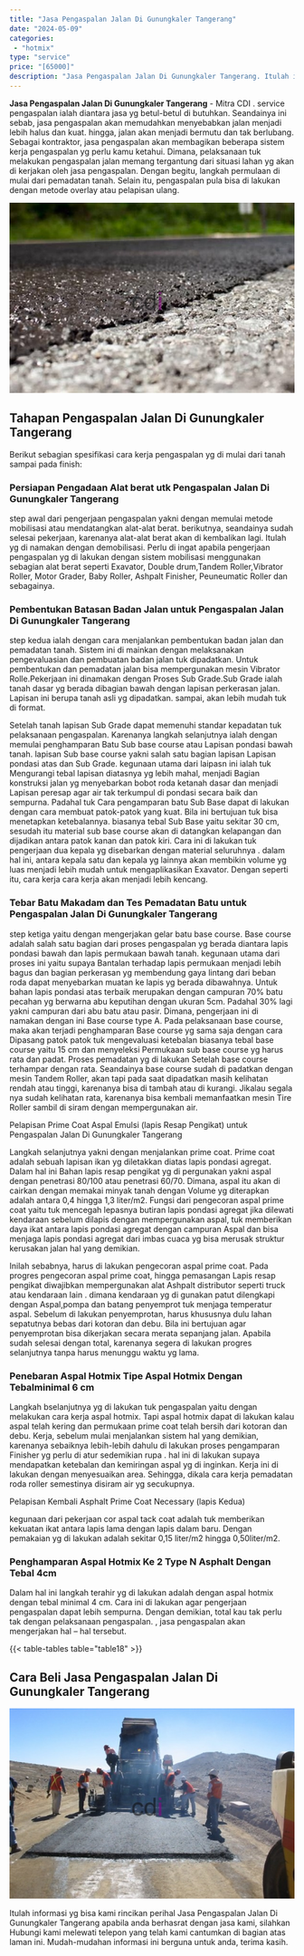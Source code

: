 ```yaml
---
title: "Jasa Pengaspalan Jalan Di Gunungkaler Tangerang"
date: "2024-05-09"
categories:
 - "hotmix"
type: "service"
price: "[65000]"
description: "Jasa Pengaspalan Jalan Di Gunungkaler Tangerang. Itulah informasi yg bisa kami rincikan perihal Jasa Pengaspalan Jalan Di Gunungkaler Tangerang apabila anda..."
---
```


**Jasa Pengaspalan Jalan Di Gunungkaler Tangerang** - Mitra CDI . service pengaspalan ialah diantara jasa yg betul-betul di butuhkan. Seandainya ini sebab, jasa pengaspalan akan memudahkan menyebabkan jalan menjadi lebih halus dan kuat. hingga, jalan akan menjadi bermutu dan tak berlubang. Sebagai kontraktor, jasa pengaspalan akan membagikan beberapa sistem kerja pengaspalan yg perlu kamu ketahui. Dimana, pelaksanaan tuk melakukan pengaspalan jalan memang tergantung dari situasi lahan yg akan di kerjakan oleh jasa pengaspalan. Dengan begitu, langkah permulaan di mulai dari pemadatan tanah. Selain itu, pengaspalan pula bisa di lakukan dengan metode overlay atau pelapisan ulang.

![Jasa Pengaspalan Jalan Di Gunungkaler Tangerang](/images/hotmix/jasa-hotmix-aspal-01.jpg)

## Tahapan Pengaspalan Jalan Di Gunungkaler Tangerang

Berikut sebagian spesifikasi cara kerja pengaspalan yg di mulai dari tanah sampai pada finish:

### Persiapan Pengadaan Alat berat utk Pengaspalan Jalan Di Gunungkaler Tangerang

step awal dari pengerjaan pengaspalan yakni dengan memulai metode mobilisasi atau mendatangkan alat-alat berat. berikutnya, seandainya sudah selesai pekerjaan, karenanya alat-alat berat akan di kembalikan lagi. Itulah yg di namakan dengan demobilisasi. Perlu di ingat apabila pengerjaan pengaspalan yg di lakukan dengan sistem mobilisasi menggunakan sebagian alat berat seperti Exavator, Double drum,Tandem Roller,Vibrator Roller, Motor Grader, Baby Roller, Ashpalt Finisher, Peuneumatic Roller dan sebagainya.

### Pembentukan Batasan Badan Jalan untuk Pengaspalan Jalan Di Gunungkaler Tangerang

step kedua ialah dengan cara menjalankan pembentukan badan jalan dan pemadatan tanah. Sistem ini di mainkan dengan melaksanakan pengevaluasian dan pembuatan badan jalan tuk dipadatkan. Untuk pembentukan dan pemadatan jalan bisa mempergunakan mesin Vibrator Rolle.Pekerjaan ini dinamakan dengan Proses Sub Grade.Sub Grade ialah tanah dasar yg berada dibagian bawah dengan lapisan perkerasan jalan. Lapisan ini berupa tanah asli yg dipadatkan. sampai, akan lebih mudah tuk di format.

Setelah tanah lapisan Sub Grade dapat memenuhi standar kepadatan tuk pelaksanaan pengaspalan. Karenanya langkah selanjutnya ialah dengan memulai penghamparan Batu Sub base course atau Lapisan pondasi bawah tanah. lapisan Sub base course yakni salah satu bagian lapisan Lapisan pondasi atas dan Sub Grade. kegunaan utama dari laipasn ini ialah tuk Mengurangi tebal lapisan diatasnya yg lebih mahal, menjadi Bagian konstruksi jalan yg menyebarkan bobot roda ketanah dasar dan menjadi Lapisan peresap agar air tak terkumpul di pondasi secara baik dan sempurna. Padahal tuk Cara pengamparan batu Sub Base dapat di lakukan dengan cara membuat patok-patok yang kuat. Bila ini bertujuan tuk bisa menetapkan ketebalannya. biasanya tebal Sub Base yaitu sekitar 30 cm, sesudah itu material sub base course akan di datangkan kelapangan dan dijadikan antara patok kanan dan patok kiri. Cara ini di lakukan tuk pengerjaan dua kepala yg disebarkan dengan material seluruhnya . dalam hal ini, antara kepala satu dan kepala yg lainnya akan membikin volume yg luas menjadi lebih mudah untuk mengaplikasikan Exavator. Dengan seperti itu, cara kerja cara kerja akan menjadi lebih kencang.

### Tebar Batu Makadam dan Tes Pemadatan Batu untuk Pengaspalan Jalan Di Gunungkaler Tangerang

step ketiga yaitu dengan mengerjakan gelar batu base course. Base course adalah salah satu bagian dari proses pengaspalan yg berada diantara lapis pondasi bawah dan lapis permukaan bawah tanah. kegunaan utama dari proses ini yaitu supaya Bantalan terhadap lapis permukaan menjadi lebih bagus dan bagian perkerasan yg membendung gaya lintang dari beban roda dapat menyebarkan muatan ke lapis yg berada dibawahnya. Untuk bahan lapis pondasi atas terbaik merupakan dengan campuran 70% batu pecahan yg berwarna abu keputihan dengan ukuran 5cm. Padahal 30% lagi yakni campuran dari abu batu atau pasir. Dimana, pengerjaan ini di namakan dengan ini Base course type A. Pada pelaksanaan base course, maka akan terjadi penghamparan Base course yg sama saja dengan cara Dipasang patok patok tuk mengevaluasi ketebalan biasanya tebal base course yaitu 15 cm dan menyeleksi Permukaan sub base course yg harus rata dan padat. Proses pemadatan yg di lakukan Setelah base course terhampar dengan rata. Seandainya base course sudah di padatkan dengan mesin Tandem Roller, akan tapi pada saat dipadatkan masih kelihatan rendah atau tinggi, karenanya bisa di tambah atau di kurangi. Jikalau segala nya sudah kelihatan rata, karenanya bisa kembali memanfaatkan mesin Tire Roller sambil di siram dengan mempergunakan air.

Pelapisan Prime Coat Aspal Emulsi (lapis Resap Pengikat) untuk Pengaspalan Jalan Di Gunungkaler Tangerang

Langkah selanjutnya yakni dengan menjalankan prime coat. Prime coat adalah sebuah lapisan ikan yg diletakkan diatas lapis pondasi agregat. Dalam hal ini Bahan lapis resap pengikat yg di pergunakan yakni aspal dengan penetrasi 80/100 atau penetrasi 60/70. Dimana, aspal itu akan di cairkan dengan memakai minyak tanah dengan Volume yg diterapkan adalah antara 0,4 hingga 1,3 liter/m2. Fungsi dari pengecoran aspal prime coat yaitu tuk mencegah lepasnya butiran lapis pondasi agregat jika dilewati kendaraan sebelum dilapis dengan mempergunakan aspal, tuk memberikan daya ikat antara lapis pondasi agregat dengan campuran Aspal dan bisa menjaga lapis pondasi agregat dari imbas cuaca yg bisa merusak struktur kerusakan jalan hal yang demikian.

Inilah sebabnya, harus di lakukan pengecoran aspal prime coat. Pada progres pengecoran aspal prime coat, hingga pemasangan Lapis resap pengikat diwajibkan mempergunakan alat Ashpalt distributor seperti truck atau kendaraan lain . dimana kendaraan yg di gunakan patut dilengkapi dengan Aspal,pompa dan batang penyemprot tuk menjaga temperatur aspal. Sebelum di lakukan penyemprotan, harus khususnya dulu lahan sepatutnya bebas dari kotoran dan debu. Bila ini bertujuan agar penyemprotan bisa dikerjakan secara merata sepanjang jalan. Apabila sudah selesai dengan total, karenanya segera di lakukan progres selanjutnya tanpa harus menunggu waktu yg lama.

### Penebaran Aspal Hotmix Tipe Aspal Hotmix Dengan Tebalminimal 6 cm

Langkah bselanjutnya yg di lakukan tuk pengaspalan yaitu dengan melakukan cara kerja aspal hotmix. Tapi aspal hotmix dapat di lakukan kalau aspal telah kering dan permukaan prime coat telah bersih dari kotoran dan debu. Kerja, sebelum mulai menjalankan sistem hal yang demikian, karenanya sebaiknya lebih-lebih dahulu di lakukan proses pengamparan Finisher yg perlu di atur sedemikian rupa . hal ini di lakukan supaya mendapatkan ketebalan dan kemiringan aspal yg di inginkan. Kerja ini di lakukan dengan menyesuaikan area. Sehingga, dikala cara kerja pemadatan roda roller semestinya disiram air yg secukupnya.

Pelapisan Kembali Asphalt Prime Coat Necessary (lapis Kedua)

kegunaan dari pekerjaan cor aspal tack coat adalah tuk memberikan kekuatan ikat antara lapis lama dengan lapis dalam baru. Dengan pemakaian yg di lakukan adalah sekitar 0,15 liter/m2 hingga 0,50liter/m2.

### Penghamparan Aspal Hotmix Ke 2 Type N Asphalt Dengan Tebal 4cm

Dalam hal ini langkah terahir yg di lakukan adalah dengan aspal hotmix dengan tebal minimal 4 cm. Cara ini di lakukan agar pengerjaan pengaspalan dapat lebih sempurna. Dengan demikian, total kau tak perlu tak dengan pelaksanaan pengaspalan. , jasa pengaspalan akan mengerjakan hal – hal tersebut.

{{< table-tables table="table18" >}}

## Cara Beli Jasa Pengaspalan Jalan Di Gunungkaler Tangerang

![Jasa Pengaspalan Jalan Di Gunungkaler Tangerang](/images/hotmix/jasa-hotmix-aspal-13.jpg)

Itulah informasi yg bisa kami rincikan perihal Jasa Pengaspalan Jalan Di Gunungkaler Tangerang apabila anda berhasrat dengan jasa kami, silahkan Hubungi kami melewati telepon yang telah kami cantumkan di bagian atas laman ini. Mudah-mudahan informasi ini berguna untuk anda, terima kasih.

